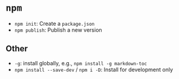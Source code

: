 # `npm`

* `npm init`: Create a `package.json`
* `npm publish`: Publish a new version

## Other

* `-g`: install globally, e.g., `npm install -g markdown-toc`
* `npm install --save-dev` / `npm i -D`: Install for development only

